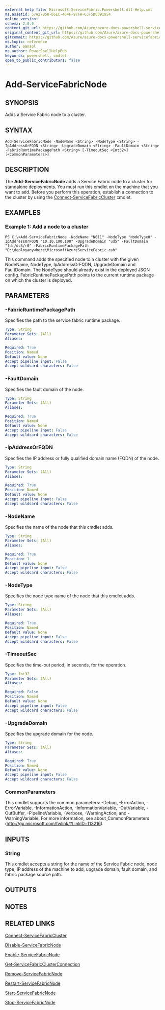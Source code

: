 ```yaml
---
external help file: Microsoft.ServiceFabric.Powershell.dll-Help.xml
ms.assetid: 57A27B58-D6EC-464F-97FA-63F5D0391954
online version:
schema: 2.0.0
content_git_url: https://github.com/Azure/azure-docs-powershell-servicefabric/blob/master/service-fabric-cmdlets/ServiceFabric/vlatest/Add-ServiceFabricNode.md
original_content_git_url: https://github.com/Azure/azure-docs-powershell-servicefabric/blob/master/service-fabric-cmdlets/ServiceFabric/vlatest/Add-ServiceFabricNode.md
gitcommit: https://github.com/Azure/azure-docs-powershell-servicefabric/blob/
ms.topic: reference
author: oanapl
ms.author: PowerShellHelpPub
keywords: powershell, cmdlet
open_to_public_contributors: false
---
```


# Add-ServiceFabricNode

## SYNOPSIS
Adds a Service Fabric node to a cluster.

## SYNTAX

```
Add-ServiceFabricNode -NodeName <String> -NodeType <String> -IpAddressOrFQDN <String> -UpgradeDomain <String> -FaultDomain <String> -FabricRuntimePackagePath <String> [-TimeoutSec <Int32>] [<CommonParameters>]
```

## DESCRIPTION
The **Add-ServiceFabricNode** adds a Service Fabric node to a cluster for standalone deployments.
You must run this cmdlet on the machine that you want to add.
Before you perform this operation, establish a connection to the cluster by using the [Connect-ServiceFabricCluster](.\Connect-ServiceFabricCluster.md) cmdlet.

## EXAMPLES

### Example 1: Add a node to a cluster
```
PS C:\>Add-ServiceFabricNode -NodeName "N011" -NodeType "NodeType0" -IpAddressOrFQDN "10.10.100.100" -UpgradeDomain "ud5" -FaultDomain "fd:/dc5/r0" -FabricRuntimePackagePath "D:\deployanywhere\MicrosoftAzureServiceFabric.cab"
```

This command adds the specified node to a cluster with the given NodeName, NodeType, IpAddressOrFQDN, UpgradeDomain and FaultDomain. The NodeType should already exist in the deployed JSON config. FabricRuntimePackagePath points to the current runtime package on which the cluster is deployed.

## PARAMETERS

### -FabricRuntimePackagePath
Specifies the path to the service fabric runtime package.

```yaml
Type: String
Parameter Sets: (All)
Aliases: 

Required: True
Position: Named
Default value: None
Accept pipeline input: False
Accept wildcard characters: False
```

### -FaultDomain
Specifies the fault domain of the node.

```yaml
Type: String
Parameter Sets: (All)
Aliases: 

Required: True
Position: Named
Default value: None
Accept pipeline input: False
Accept wildcard characters: False
```

### -IpAddressOrFQDN
Specifies the IP address or fully qualified domain name (FQDN) of the node.

```yaml
Type: String
Parameter Sets: (All)
Aliases: 

Required: True
Position: Named
Default value: None
Accept pipeline input: False
Accept wildcard characters: False
```

### -NodeName
Specifies the name of the node that this cmdlet adds.

```yaml
Type: String
Parameter Sets: (All)
Aliases: 

Required: True
Position: 1
Default value: None
Accept pipeline input: False
Accept wildcard characters: False
```

### -NodeType
Specifies the node type name of the node that this cmdlet adds.

```yaml
Type: String
Parameter Sets: (All)
Aliases: 

Required: True
Position: Named
Default value: None
Accept pipeline input: False
Accept wildcard characters: False
```

### -TimeoutSec
Specifies the time-out period, in seconds, for the operation.

```yaml
Type: Int32
Parameter Sets: (All)
Aliases: 

Required: False
Position: Named
Default value: None
Accept pipeline input: False
Accept wildcard characters: False
```

### -UpgradeDomain
Specifies the upgrade domain for the node.

```yaml
Type: String
Parameter Sets: (All)
Aliases: 

Required: True
Position: Named
Default value: None
Accept pipeline input: False
Accept wildcard characters: False
```

### CommonParameters
This cmdlet supports the common parameters: -Debug, -ErrorAction, -ErrorVariable, -InformationAction, -InformationVariable, -OutVariable, -OutBuffer, -PipelineVariable, -Verbose, -WarningAction, and -WarningVariable. For more information, see about_CommonParameters (http://go.microsoft.com/fwlink/?LinkID=113216).

## INPUTS

### String
This cmdlet accepts a string for the name of the Service Fabric node, node type, IP address of the machine to add, upgrade domain, fault domain, and fabric package source path.

## OUTPUTS

## NOTES

## RELATED LINKS

[Connect-ServiceFabricCluster](./Connect-ServiceFabricCluster.md)

[Disable-ServiceFabricNode](./Disable-ServiceFabricNode.md)

[Enable-ServiceFabricNode](./Enable-ServiceFabricNode.md)

[Get-ServiceFabricClusterConnection](./Get-ServiceFabricClusterConnection.md)

[Remove-ServiceFabricNode](./Remove-ServiceFabricNode.md)

[Restart-ServiceFabricNode](./Restart-ServiceFabricNode.md)

[Start-ServiceFabricNode](./Start-ServiceFabricNode.md)

[Stop-ServiceFabricNode](./Stop-ServiceFabricNode.md)
